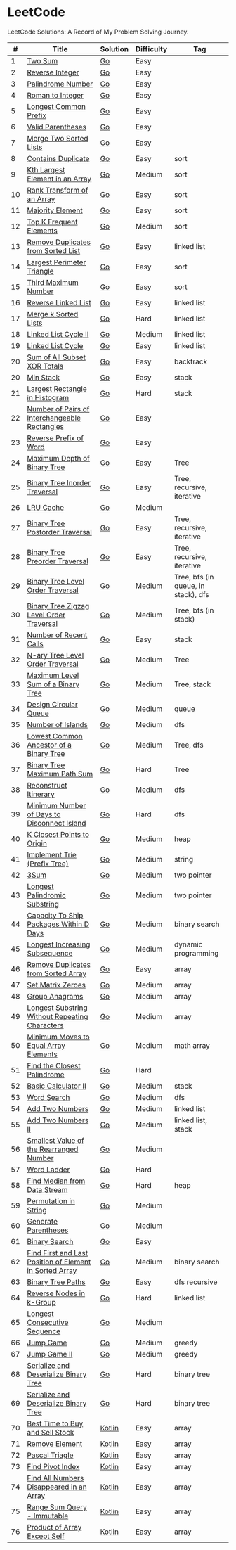 # LeetCode

LeetCode Solutions: A Record of My Problem Solving Journey.

| # | Title | Solution | Difficulty | Tag |
| - | - | - | - | - |
| 1 | [Two Sum](https://leetcode.com/problems/two-sum/) | [Go](/easy/two_sum.go) | Easy | |
| 2 | [Reverse Integer](https://leetcode.com/problems/reverse-integer/) | [Go](/easy/reverse-integer.go) | Easy | |
| 3 | [Palindrome Number](https://leetcode.com/problems/palindrome-number/) | [Go](/easy/palindrome-number.go) | Easy | |
| 4 | [Roman to Integer](https://leetcode.com/problems/roman-to-integer/) | [Go](/easy/roman-to-integer.go) | Easy | |
| 5 | [Longest Common Prefix](https://leetcode.com/problems/longest-common-prefix/) | [Go](/easy/longest-common-prefix.go) | Easy | |
| 6 | [Valid Parentheses](https://leetcode.com/problems/valid-parentheses/) | [Go](/easy/valid-parentheses.go) | Easy | |
| 7 | [Merge Two Sorted Lists](https://leetcode.com/problems/merge-two-sorted-lists/) | [Go](/easy/merge-two-sorted-lists.go) | Easy | |
| 8 | [Contains Duplicate](https://leetcode.com/problems/contains-duplicate/) | [Go](/easy/contains-duplicate.go) | Easy | sort |
| 9 | [Kth Largest Element in an Array](https://leetcode.com/problems/kth-largest-element-in-an-array/) | [Go](/medium/kth-largest-element-in-an-array.go) | Medium | sort |
| 10 | [Rank Transform of an Array](https://leetcode.com/problems/rank-transform-of-an-array/) | [Go](/easy/rank-transform-of-an-array.go) | Easy | sort |
| 11 | [Majority Element](https://leetcode.com/problems/majority-element/) | [Go](/easy/majority-element.go) | Easy | sort |
| 12 | [Top K Frequent Elements](https://leetcode.com/problems/top-k-frequent-elements/) | [Go](/medium/top-k-frequent-elements.go) |  Medium | sort|
| 13 | [Remove Duplicates from Sorted List](https://leetcode.com/problems/remove-duplicates-from-sorted-list/) | [Go](/easy/remove-duplicates-from-sorted-list.go) | Easy | linked list |
| 14 | [Largest Perimeter Triangle](https://leetcode.com/problems/largest-perimeter-triangle/) | [Go](/easy/largest-perimeter-triangle.go) | Easy | sort |
| 15 | [Third Maximum Number](https://leetcode.com/problems/third-maximum-number/) | [Go](/easy/third-maximum-number.go) | Easy | sort |
| 16 | [Reverse Linked List](https://leetcode.com/problems/reverse-linked-list/submissions/) | [Go](/easy/reverse-linked-list.go) | Easy | linked list |
| 17 | [Merge k Sorted Lists](https://leetcode.com/problems/merge-k-sorted-lists/) | [Go](/hard/merge-k-sorted-lists.go) | Hard | linked list |
| 18 | [Linked List Cycle II](https://leetcode.com/problems/linked-list-cycle-ii/) | [Go](/medium/linked-list-cycle-ii.go) | Medium | linked list |
| 19 | [Linked List Cycle](https://leetcode.com/problems/linked-list-cycle/) | [Go](/easy/linked-list-cycle.go) | Easy | linked list |
| 20 | [Sum of All Subset XOR Totals](https://leetcode.com/problems/sum-of-all-subset-xor-totals/) | [Go](/easy/sum-of-all-subset-xor-totals.go) | Easy | backtrack |
| 20 | [Min Stack](https://leetcode.com/problems/min-stack/) | [Go](/easy/min-stack.go) | Easy | stack |
| 21 | [Largest Rectangle in Histogram](https://leetcode.com/problems/largest-rectangle-in-histogram/) | [Go](/hard/largest-rectangle-in-histogram.go) | Hard | stack |
| 22 | [Number of Pairs of Interchangeable Rectangles](https://leetcode.com/problems/number-of-pairs-of-interchangeable-rectangles/) | [Go](/easy/number-of-pairs-of-interchangeable-rectangles.go) | Easy |  |
| 23 | [Reverse Prefix of Word](https://leetcode.com/problems/reverse-prefix-of-word/) | [Go](/easy/reverse-prefix-of-word.go) | Easy |  |
| 24 | [Maximum Depth of Binary Tree](https://leetcode.com/problems/maximum-depth-of-binary-tree/) | [Go](/easy/maximum-depth-of-binary-tree.go) | Easy | Tree |
| 25 | [Binary Tree Inorder Traversal](https://leetcode.com/problems/binary-tree-inorder-traversal/) | [Go](/easy/binary-tree-inorder-traversal.go) | Easy | Tree, recursive, iterative |
| 26 | [LRU Cache](https://leetcode.com/problems/lru-cache/) | [Go](/medium/lru-cache.go) | Medium |  |
| 27 | [Binary Tree Postorder Traversal](https://leetcode.com/problems/binary-tree-postorder-traversal/) | [Go](/easy/binary-tree-postorder-traversal.go) | Easy | Tree, recursive, iterative |
| 28 | [Binary Tree Preorder Traversal](https://leetcode.com/problems/binary-tree-preorder-traversal/) | [Go](/easy/binary-tree-preorder-traversal.go) | Easy | Tree, recursive, iterative |
| 29 | [Binary Tree Level Order Traversal](https://leetcode.com/problems/binary-tree-level-order-traversal/) | [Go](/medium/binary-tree-level-order-traversal.go) | Medium | Tree, bfs (in queue, in stack), dfs |
| 30 | [Binary Tree Zigzag Level Order Traversal](https://leetcode.com/problems/binary-tree-zigzag-level-order-traversal/) | [Go](/medium/binary-tree-zigzag-level-order-traversal.go) | Medium | Tree, bfs (in stack) |
| 31 | [Number of Recent Calls](https://leetcode.com/problems/number-of-recent-calls/) | [Go](/easy/number-of-recent-calls.go) | Easy | stack |
| 32 | [N-ary Tree Level Order Traversal](https://leetcode.com/problems/n-ary-tree-level-order-traversal/) | [Go](/medium/n-ary-tree-level-order-traversal.go) | Medium | Tree |
| 33 | [Maximum Level Sum of a Binary Tree](https://leetcode.com/problems/maximum-level-sum-of-a-binary-tree/) | [Go](/medium/maximum-level-sum-of-a-binary-tree.go) | Medium | Tree, stack |
| 34 | [Design Circular Queue](https://leetcode.com/problems/design-circular-queue/) | [Go](/medium/design-circular-queue.go) | Medium | queue |
| 35 | [Number of Islands](https://leetcode.com/problems/number-of-islands) | [Go](/medium/number-of-islands.go) | Medium | dfs |
| 36 | [Lowest Common Ancestor of a Binary Tree](https://leetcode.com/problems/lowest-common-ancestor-of-a-binary-tree/) | [Go](/medium/lowest-common-ancestor-of-a-binary-tree.go) | Medium | Tree, dfs |
| 37 | [Binary Tree Maximum Path Sum](https://leetcode.com/problems/binary-tree-maximum-path-sum/) | [Go](/hard/binary-tree-maximum-path-sum.go) | Hard | Tree |
| 38 | [Reconstruct Itinerary](https://leetcode.com/problems/reconstruct-itinerary/) | [Go](/medium/binary-tree-maximum-path-sum.go) | Medium | dfs |
| 39 | [Minimum Number of Days to Disconnect Island](https://leetcode.com/problems/minimum-number-of-days-to-disconnect-island/) | [Go](/hard/minimum-number-of-days-to-disconnect-island.go) | Hard | dfs |
| 40 | [K Closest Points to Origin](https://leetcode.com/problems/k-closest-points-to-origin) | [Go](/medium/k-closest-points-to-origin.go) | Medium | heap |
| 41 | [Implement Trie (Prefix Tree)](https://leetcode.com/problems/implement-trie-prefix-tree/) | [Go](/medium/implement-trie-prefix-tree.go) | Medium | string |
| 42 | [3Sum](https://leetcode.com/problems/3sum) | [Go](/medium/3sum.go) | Medium | two pointer |
| 43 | [Longest Palindromic Substring](https://leetcode.com/problems/longest-palindromic-substring/) | [Go](/medium/longest-palindromic-substring.go) | Medium | two pointer |
| 44 | [Capacity To Ship Packages Within D Days](https://leetcode.com/problems/capacity-to-ship-packages-within-d-days/) | [Go](/medium/capacity-to-ship-packages-within-d-days.go) | Medium | binary search |
| 45 | [Longest Increasing Subsequence](https://leetcode.com/problems/longest-increasing-subsequence/) | [Go](/medium/longest-increasing-subsequence.go) | Medium | dynamic programming |
| 46 | [Remove Duplicates from Sorted Array](https://leetcode.com/problems/remove-duplicates-from-sorted-array/) | [Go](/easy/remove-duplicates-from-sorted-array.go) | Easy | array |
| 47 | [Set Matrix Zeroes](https://leetcode.com/problems/set-matrix-zeroes/) | [Go](/medium/set-matrix-zeroes.go) | Medium | array |
| 48 | [Group Anagrams](https://leetcode.com/problems/group-anagrams/) | [Go](/medium/group-anagrams.go) | Medium | array |
| 49 | [Longest Substring Without Repeating Characters](https://leetcode.com/problems/longest-substring-without-repeating-characters/) | [Go](/medium/longest-substring-without-repeating-characters.go) | Medium | array |
| 50 | [Minimum Moves to Equal Array Elements](https://leetcode.com/problems/minimum-moves-to-equal-array-elements/) | [Go](/medium/minimum-moves-to-equal-array-elements.go) | Medium | math array |
| 51 | [Find the Closest Palindrome](https://leetcode.com/problems/find-the-closest-palindrome/) | [Go](/hard/find-the-closest-palindrome.go) | Hard | |
| 52 | [Basic Calculator II](https://leetcode.com/problems/basic-calculator-ii/) | [Go](/medium/basic-calculator-ii.go) | Medium | stack |
| 53 | [Word Search](https://leetcode.com/problems/word-search/) | [Go](/medium/word-search.go) | Medium | dfs |
| 54 | [Add Two Numbers](https://leetcode.com/problems/add-two-numbers/) | [Go](/medium/add-two-numbers.go) | Medium | linked list |
| 55 | [Add Two Numbers II](https://leetcode.com/problems/add-two-numbers-ii/) | [Go](/medium/add-two-numbers-ii.go) | Medium | linked list, stack |
| 56 | [Smallest Value of the Rearranged Number](https://leetcode.com/problems/smallest-value-of-the-rearranged-number/) | [Go](/medium/smallest-value-of-the-rearranged-number.go) | Medium | |
| 57 | [Word Ladder](https://leetcode.com/problems/word-ladder/) | [Go](/hard/word-ladder.go) | Hard | |
| 58 | [Find Median from Data Stream](https://leetcode.com/problems/find-median-from-data-stream/) | [Go](/hard/find-median-from-data-stream.go) | Hard | heap |
| 59 | [Permutation in String](https://leetcode.com/problems/permutation-in-string/) | [Go](/medium/permutation-in-string.go) | Medium | |
| 60 | [Generate Parentheses](https://leetcode.com/problems/generate-parentheses/) | [Go](/medium/generate-parentheses.go) | Medium | |
| 61 | [Binary Search](https://leetcode.com/problems/binary-search/) | [Go](/easy/binary-search.go) | Easy | |
| 62 | [Find First and Last Position of Element in Sorted Array](https://leetcode.com/problems/find-first-and-last-position-of-element-in-sorted-array/) | [Go](/medium/find-first-and-last-position-of-element-in-sorted-array.go) | Medium | binary search |
| 63 | [Binary Tree Paths](https://leetcode.com/problems/binary-tree-paths) | [Go](/easy/binary-tree-paths.go) | Easy | dfs recursive |
| 64 | [Reverse Nodes in k-Group](https://leetcode.com/problems/reverse-nodes-in-k-group/) | [Go](/hard/reverse-nodes-in-k-group.go) | Hard | linked list |
| 65 | [Longest Consecutive Sequence](https://leetcode.com/problems/longest-consecutive-sequence/) | [Go](/medium/longest-consecutive-sequence.go) | Medium | |
| 66 | [Jump Game](https://leetcode.com/problems/jump-game/) | [Go](/medium/jump-game.go) | Medium | greedy |
| 67 | [Jump Game II](https://leetcode.com/problems/jump-game-ii) | [Go](/medium/jump-game-ii.go) | Medium | greedy |
| 68 | [Serialize and Deserialize Binary Tree](https://leetcode.com/problems/serialize-and-deserialize-binary-tree/) | [Go](/hard/serialize-and-deserialize-binary-tree.go) | Hard | binary tree |
| 69 | [Serialize and Deserialize Binary Tree](https://leetcode.com/problems/serialize-and-deserialize-binary-tree/) | [Go](/hard/serialize-and-deserialize-binary-tree.go) | Hard | binary tree |
| 70 | [Best Time to Buy and Sell Stock](https://leetcode.com/problems/best-time-to-buy-and-sell-stock/) | [Kotlin](/easy/best-time-to-buy-and-sell-stock.kt) | Easy | array |
| 71 | [Remove Element](https://leetcode.com/problems/remove-element/) | [Kotlin](/easy/remove-element.kt) | Easy | array |
| 72 | [Pascal Triagle](https://leetcode.com/problems/pascal-triagle/) | [Kotlin](/easy/pascal-triagle.kt) | Easy | array |
| 73 | [Find Pivot Index](https://leetcode.com/problems/find-pivot-index/) | [Kotlin](/easy/find-pivot-index.kt) | Easy | array |
| 74 | [Find All Numbers Disappeared in an Array](https://leetcode.com/problems/find-all-numbers-disappeared-in-an-array/) | [Kotlin](/easy/find-all-numbers-disappeared-in-an-array.kt) | Easy | array |
| 75 | [Range Sum Query - Immutable](https://leetcode.com/problems/range-sum-query-immutable/) | [Kotlin](/easy/range-sum-query-immutable.kt) | Easy | array |
| 76 | [Product of Array Except Self](https://leetcode.com/problems/product-of-array-except-self/) | [Kotlin](/easy/product-of-array-except-self.kt) | Easy | array |
